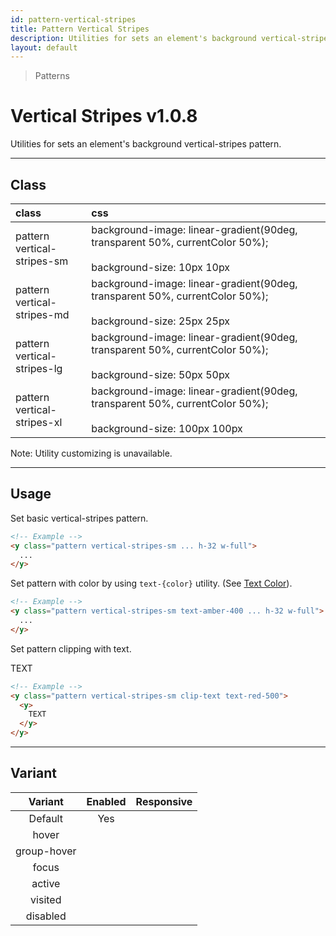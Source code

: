 ```yaml
---
id: pattern-vertical-stripes
title: Pattern Vertical Stripes
description: Utilities for sets an element's background vertical-stripes pattern.
layout: default
---
```


> Patterns

# Vertical Stripes <span class="ml-1 px-2 py-1 text-sm text-gray-600 bg-gray-300">v1.0.8</span>

Utilities for sets an element's background vertical-stripes pattern.

---

## Class

| <span class="px-3 py-1 text-white bg-charcoal-100 rounded-full">class</span> | <span class="px-3 py-1 text-white bg-charcoal-100 rounded-full">css</span> | |
|:--|:--|:-:|
| pattern <br> vertical-stripes-sm | background-image: linear-gradient(90deg, transparent 50%, currentColor 50%); <br><br> background-size: 10px 10px | <y class="pattern vertical-stripes-sm w-32 h-56"></y> |
| pattern <br> vertical-stripes-md | background-image: linear-gradient(90deg, transparent 50%, currentColor 50%); <br><br> background-size: 25px 25px | <y class="pattern vertical-stripes-md w-32 h-56"></y> |
| pattern <br> vertical-stripes-lg | background-image: linear-gradient(90deg, transparent 50%, currentColor 50%); <br><br> background-size: 50px 50px | <y class="pattern vertical-stripes-lg w-32 h-56"></y> |
| pattern <br> vertical-stripes-xl | background-image: linear-gradient(90deg, transparent 50%, currentColor 50%); <br><br> background-size: 100px 100px | <y class="pattern vertical-stripes-xl w-32 h-56"></y> |

<y class="m-4 p-3 border-l-8 border-gray-600 text-sm text-gray-600 bg-gray-200">
  <span class="pr-1 font-semibold">
    Note:
  </span>
  Utility customizing is unavailable.
</y>

---

## Usage

Set basic vertical-stripes pattern.

<y class="px-4 my-2 mx-auto w-56">
  <y class="pattern vertical-stripes-sm h-32"></y>
</y>


```html
<!-- Example -->
<y class="pattern vertical-stripes-sm ... h-32 w-full">
  ...
</y>
```

Set pattern with color by using `text-{color}` utility. (See [Text Color](/text-color/)).

<y class="px-4 my-2 mx-auto w-56">
  <y class="pattern vertical-stripes-sm h-32 text-amber-400"></y>
</y>


```html
<!-- Example -->
<y class="pattern vertical-stripes-sm text-amber-400 ... h-32 w-full">
  ...
</y>
```

Set pattern clipping with text.

<y class="px-4 my-2 mx-auto w-64">
  <y class="pattern vertical-stripes-sm clip-text text-red-500">
    <y class="text-8xl font-bold">
      TEXT
    </y>
  </y>
</y>

```html
<!-- Example -->
<y class="pattern vertical-stripes-sm clip-text text-red-500">
  <y>
    TEXT
  </y>
</y>
```

---

## Variant

| <span class="font-semibold underline">Variant</span> | <span class="font-semibold underline">Enabled</span> | <span class="font-semibold underline">Responsive</span> |
|:-:|:-:|:-:|
| Default | Yes | |
| hover| | |
| group-hover | | |
| focus | | |
| active | | |
| visited | | |
| disabled | | |